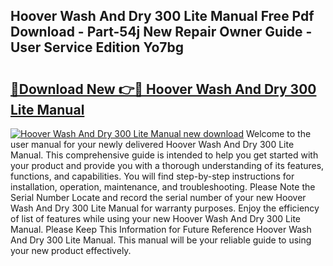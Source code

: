 ## Hoover Wash And Dry 300 Lite Manual Free Pdf Download - Part-54j New Repair Owner Guide - User Service Edition Yo7bg

# <h2><a href="http://cf19640.oget.top/?id=Hoover+Wash+And+Dry+300+Lite+Manual">🔗Download New 👉🔴 Hoover Wash And Dry 300 Lite Manual</a></h2>

[![Hoover Wash And Dry 300 Lite Manual new download](https://i.imgur.com/5g1atiW.png)](http://cf19640.oget.top/?id=Hoover+Wash+And+Dry+300+Lite+Manual)
Welcome to the user manual for your newly delivered Hoover Wash And Dry 300 Lite Manual. This comprehensive guide is intended to help you get started with your product and provide you with a thorough understanding of its features, functions, and capabilities. You will find step-by-step instructions for installation, operation, maintenance, and troubleshooting. Please Note the Serial Number Locate and record the serial number of your new Hoover Wash And Dry 300 Lite Manual for warranty purposes. Enjoy the efficiency of list of features while using your new Hoover Wash And Dry 300 Lite Manual. Please Keep This Information for Future Reference Hoover Wash And Dry 300 Lite Manual. This manual will be your reliable guide to using your new product effectively.
